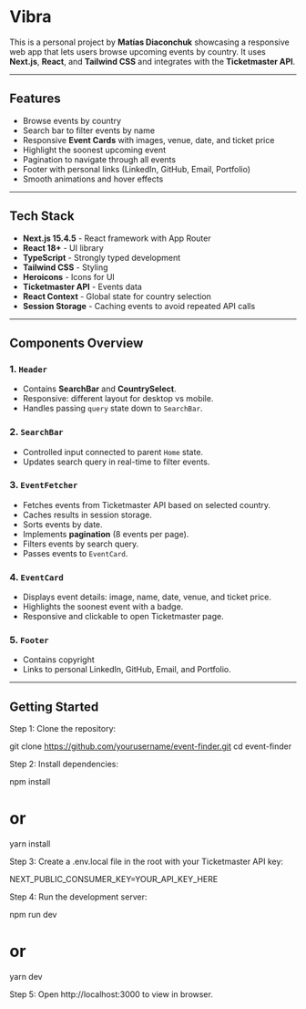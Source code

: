 # Vibra
This is a personal project by **Matías Diaconchuk** showcasing a responsive web app that lets users browse upcoming events by country. It uses **Next.js**, **React**, and **Tailwind CSS** and integrates with the **Ticketmaster API**.

---

## Features

- Browse events by country
- Search bar to filter events by name
- Responsive **Event Cards** with images, venue, date, and ticket price
- Highlight the soonest upcoming event
- Pagination to navigate through all events
- Footer with personal links (LinkedIn, GitHub, Email, Portfolio)
- Smooth animations and hover effects

---

## Tech Stack

- **Next.js 15.4.5** - React framework with App Router
- **React 18+** - UI library
- **TypeScript** - Strongly typed development
- **Tailwind CSS** - Styling
- **Heroicons** - Icons for UI
- **Ticketmaster API** - Events data
- **React Context** - Global state for country selection
- **Session Storage** - Caching events to avoid repeated API calls

---

## Components Overview

### 1. `Header`
- Contains **SearchBar** and **CountrySelect**.
- Responsive: different layout for desktop vs mobile.
- Handles passing `query` state down to `SearchBar`.

### 2. `SearchBar`
- Controlled input connected to parent `Home` state.
- Updates search query in real-time to filter events.

### 3. `EventFetcher`
- Fetches events from Ticketmaster API based on selected country.
- Caches results in session storage.
- Sorts events by date.
- Implements **pagination** (8 events per page).
- Filters events by search query.
- Passes events to `EventCard`.

### 4. `EventCard`
- Displays event details: image, name, date, venue, and ticket price.
- Highlights the soonest event with a badge.
- Responsive and clickable to open Ticketmaster page.

### 5. `Footer`
- Contains copyright
- Links to personal LinkedIn, GitHub, Email, and Portfolio.

---

## Getting Started

Step 1: Clone the repository:

git clone https://github.com/yourusername/event-finder.git
cd event-finder

Step 2: Install dependencies:

npm install
# or
yarn install

Step 3: Create a .env.local file in the root with your Ticketmaster API key:

NEXT_PUBLIC_CONSUMER_KEY=YOUR_API_KEY_HERE

Step 4: Run the development server:

npm run dev
# or
yarn dev

Step 5: Open http://localhost:3000 to view in browser.
